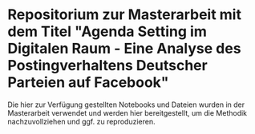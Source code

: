 # Repositorium zur Masterarbeit mit dem Titel "Agenda Setting im Digitalen Raum - Eine Analyse des Postingverhaltens Deutscher Parteien auf Facebook"
Die hier zur Verfügung gestellten Notebooks und Dateien wurden in der Masterarbeit verwendet und werden hier bereitgestellt, um die Methodik nachzuvollziehen und ggf. zu reproduzieren.
